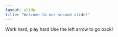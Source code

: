```yaml
---
layout: slide
title: "Welcome to our second slide!"
---
```

Work hard, play hard
Use the left arrow to go back!